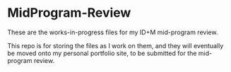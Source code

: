 # MidProgram-Review
These are the works-in-progress files for my ID+M mid-program review.

This repo is for storing the files as I work on them, and they will eventually be moved onto my personal portfolio site, to be submitted for the mid-program review.
